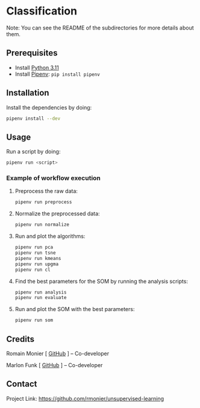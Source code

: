# Classification

Note: You can see the README of the subdirectories for more details about them.

## Prerequisites

- Install [Python 3.11](https://www.python.org/downloads/release/python-3111/)
- Install [Pipenv](https://pipenv.pypa.io/): `pip install pipenv`

## Installation

Install the dependencies by doing:
```sh
pipenv install --dev
```

## Usage

Run a script by doing:
```sh
pipenv run <script>
```

### Example of workflow execution

1. Preprocess the raw data:
    ```sh
    pipenv run preprocess
    ```
2. Normalize the preprocessed data:
    ```sh
    pipenv run normalize
    ```
3. Run and plot the algorithms:
    ```sh
    pipenv run pca
    pipenv run tsne
    pipenv run kmeans
    pipenv run upgma
    pipenv run cl
    ```
4. Find the best parameters for the SOM by running the analysis scripts:
    ```sh
    pipenv run analysis
    pipenv run evaluate
    ```
5. Run and plot the SOM with the best parameters:
    ```sh
    pipenv run som
    ```

## Credits

Romain Monier [ [GitHub](https://github.com/rmonier) ] – Co-developer

Marlon Funk [ [GitHub](https://github.com/MarlonFunk) ] – Co-developer

## Contact

Project Link: https://github.com/rmonier/unsupervised-learning
